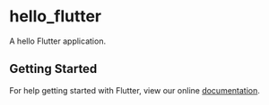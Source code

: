 # hello_flutter

A hello Flutter application.

## Getting Started

For help getting started with Flutter, view our online
[documentation](https://flutter.io/).
